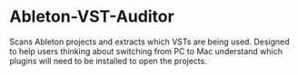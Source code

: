# Ableton-VST-Auditor
Scans Ableton projects and extracts which VSTs are being used. Designed to help users thinking about switching from PC to Mac understand which plugins will need to be installed to open the projects.
